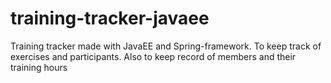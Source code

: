 # training-tracker-javaee
Training tracker made with JavaEE and Spring-framework. To keep track of exercises and participants. Also to keep record of members and their training hours 
